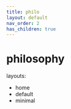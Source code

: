 ```yaml
---
title: philo
layout: default
nav_order: 2
has_children: true
---
```


# philosophy

layouts:
- home
- default
- minimal

<!--
- about
- page
- post
-->
